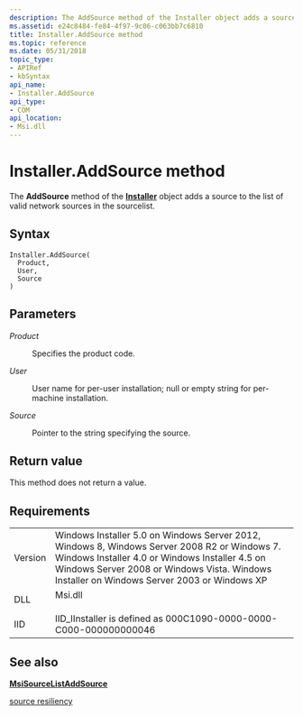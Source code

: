 ```yaml
---
description: The AddSource method of the Installer object adds a source to the list of valid network sources in the sourcelist.
ms.assetid: e24c8484-fe84-4f97-9c06-c063bb7c6810
title: Installer.AddSource method
ms.topic: reference
ms.date: 05/31/2018
topic_type: 
- APIRef
- kbSyntax
api_name: 
- Installer.AddSource
api_type: 
- COM
api_location: 
- Msi.dll
---
```


# Installer.AddSource method

The **AddSource** method of the [**Installer**](installer-object.md) object adds a source to the list of valid network sources in the sourcelist.

## Syntax


```JScript
Installer.AddSource(
  Product,
  User,
  Source
)
```



## Parameters

<dl> <dt>

*Product* 
</dt> <dd>

Specifies the product code.

</dd> <dt>

*User* 
</dt> <dd>

User name for per-user installation; null or empty string for per-machine installation.

</dd> <dt>

*Source* 
</dt> <dd>

Pointer to the string specifying the source.

</dd> </dl>

## Return value

This method does not return a value.

## Requirements



|                    |                                                                                                                                                                                                                                                         |
|--------------------|---------------------------------------------------------------------------------------------------------------------------------------------------------------------------------------------------------------------------------------------------------|
| Version<br/> | Windows Installer 5.0 on Windows Server 2012, Windows 8, Windows Server 2008 R2 or Windows 7. Windows Installer 4.0 or Windows Installer 4.5 on Windows Server 2008 or Windows Vista. Windows Installer on Windows Server 2003 or Windows XP<br/> |
| DLL<br/>     | <dl> <dt>Msi.dll</dt> </dl>                                                                                                                                                                      |
| IID<br/>     | IID\_IInstaller is defined as 000C1090-0000-0000-C000-000000000046<br/>                                                                                                                                                                           |



## See also

<dl> <dt>

[**MsiSourceListAddSource**](/windows/desktop/api/Msi/nf-msi-msisourcelistaddsourcea)
</dt> <dt>

[source resiliency](source-resiliency.md)
</dt> </dl>

 

 




